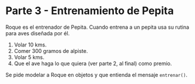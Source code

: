# Parte 3 - Entrenamiento de Pepita

Roque es el entrenador de Pepita. Cuando entrena a un pepita usa su rutina para aves diseñada por él.
1. Volar 10 kms.
2. Comer 300 gramos de alpiste.
3. Volar 5 kms.
4. Que el ave haga lo que quiera (ver parte 2, al final) como premio.

Se pide modelar a Roque en objetos y que entienda el mensaje `entrenar()`.

